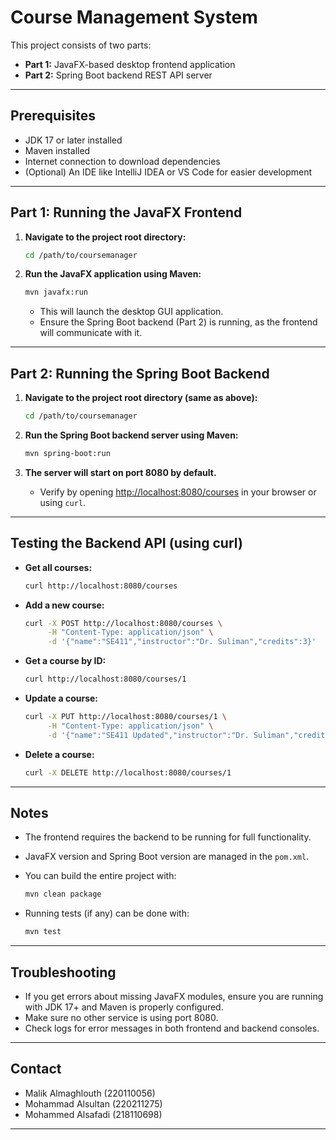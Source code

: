 # Course Management System

This project consists of two parts:

- **Part 1:** JavaFX-based desktop frontend application
- **Part 2:** Spring Boot backend REST API server

---

## Prerequisites

- JDK 17 or later installed
- Maven installed
- Internet connection to download dependencies
- (Optional) An IDE like IntelliJ IDEA or VS Code for easier development

---

## Part 1: Running the JavaFX Frontend

1. **Navigate to the project root directory:**

   ```bash
   cd /path/to/coursemanager
   ```

2. **Run the JavaFX application using Maven:**

   ```bash
   mvn javafx:run
   ```

   - This will launch the desktop GUI application.
   - Ensure the Spring Boot backend (Part 2) is running, as the frontend will communicate with it.

---

## Part 2: Running the Spring Boot Backend

1. **Navigate to the project root directory (same as above):**

   ```bash
   cd /path/to/coursemanager
   ```

2. **Run the Spring Boot backend server using Maven:**

   ```bash
   mvn spring-boot:run
   ```

3. **The server will start on port 8080 by default.**

   - Verify by opening [http://localhost:8080/courses](http://localhost:8080/courses) in your browser or using `curl`.

---

## Testing the Backend API (using curl)

- **Get all courses:**

  ```bash
  curl http://localhost:8080/courses
  ```

- **Add a new course:**

  ```bash
  curl -X POST http://localhost:8080/courses \
       -H "Content-Type: application/json" \
       -d '{"name":"SE411","instructor":"Dr. Suliman","credits":3}'
  ```

- **Get a course by ID:**

  ```bash
  curl http://localhost:8080/courses/1
  ```

- **Update a course:**

  ```bash
  curl -X PUT http://localhost:8080/courses/1 \
       -H "Content-Type: application/json" \
       -d '{"name":"SE411 Updated","instructor":"Dr. Suliman","credits":4}'
  ```

- **Delete a course:**

  ```bash
  curl -X DELETE http://localhost:8080/courses/1
  ```

---

## Notes

- The frontend requires the backend to be running for full functionality.
- JavaFX version and Spring Boot version are managed in the `pom.xml`.
- You can build the entire project with:

  ```bash
  mvn clean package
  ```

- Running tests (if any) can be done with:

  ```bash
  mvn test
  ```

---

## Troubleshooting

- If you get errors about missing JavaFX modules, ensure you are running with JDK 17+ and Maven is properly configured.
- Make sure no other service is using port 8080.
- Check logs for error messages in both frontend and backend consoles.

---

## Contact

- Malik Almaghlouth (220110056)
- Mohammad Alsultan (220211275)
- Mohammed Alsafadi (218110698)

---

